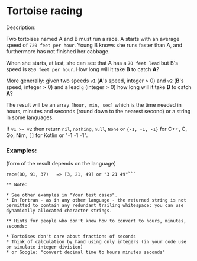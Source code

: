 # Tortoise racing
Description:

Two tortoises named A and B must run a race. A starts with an average speed of ```720 feet per hour```. Young B knows she runs faster than A, and furthermore has not finished her cabbage.

When she starts, at last, she can see that A has a ```70 feet lead``` but B's speed is ```850 feet per hour```. How long will it take **B** to catch **A**?

More generally: given two speeds ```v1``` (**A**'s speed, integer > 0) and ```v2``` (**B**'s speed, integer > 0) and a lead ```g``` (integer > 0) how long will it take **B** to catch **A**?

The result will be an array ```[hour, min, sec]``` which is the time needed in hours, minutes and seconds (round down to the nearest second) or a string in some languages.

If ```v1 >= v2``` then return ```nil```, ```nothing```, ```null```, ```None``` or ```{-1, -1, -1}``` for C++, C, Go, Nim, ```[]``` for Kotlin or "-1 -1 -1".
### Examples:

(form of the result depends on the language)

```race(720, 850, 70) => [0, 32, 18] or "0 32 18"
race(80, 91, 37)   => [3, 21, 49] or "3 21 49"```

** Note:

* See other examples in "Your test cases".
* In Fortran - as in any other language - the returned string is not permitted to contain any redundant trailing whitespace: you can use dynamically allocated character strings.

** Hints for people who don't know how to convert to hours, minutes, seconds:

* Tortoises don't care about fractions of seconds
* Think of calculation by hand using only integers (in your code use or simulate integer division)
* or Google: "convert decimal time to hours minutes seconds"